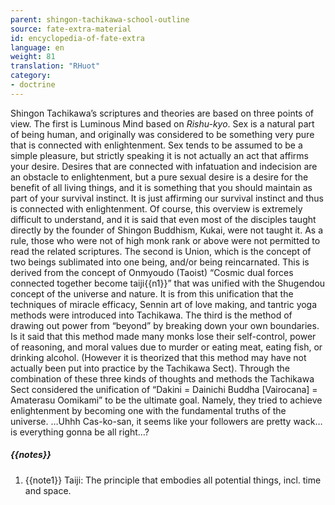 ```yaml
---
parent: shingon-tachikawa-school-outline
source: fate-extra-material
id: encyclopedia-of-fate-extra
language: en
weight: 81
translation: "RHuot"
category:
- doctrine
---
```


Shingon Tachikawa’s scriptures and theories are based on three points of view.
The first is Luminous Mind based on *Rishu-kyo*.
Sex is a natural part of being human, and originally was considered to be something very pure that is connected with enlightenment. Sex tends to be assumed to be a simple pleasure, but strictly speaking it is not actually an act that affirms your desire. Desires that are connected with infatuation and indecision are an obstacle to enlightenment, but a pure sexual desire is a desire for the benefit of all living things, and it is something that you should maintain as part of your survival instinct. It is just affirming our survival instinct and thus is connected with enlightenment.
Of course, this overview is extremely difficult to understand, and it is said that even most of the disciples taught directly by the founder of Shingon Buddhism, Kukai, were not taught it. As a rule, those who were not of high monk rank or above were not permitted to read the related scriptures.
The second is Union, which is the concept of two beings sublimated into one being, and/or being reincarnated.
This is derived from the concept of Onmyoudo (Taoist) “Cosmic dual forces connected together become taiji{{n1}}” that was unified with the Shugendou concept of the universe and nature. It is from this unification that the techniques of miracle efficacy, Sennin art of love making, and tantric yoga methods were introduced into Tachikawa.
The third is the method of drawing out power from “beyond” by breaking down your own boundaries.
Is it said that this method made many monks lose their self-control, power of reasoning, and moral values due to murder or eating meat, eating fish, or drinking alcohol.
(However it is theorized that this method may have not actually been put into practice by the Tachikawa Sect).
Through the combination of these three kinds of thoughts and methods the Tachikawa Sect considered the unification of “Dakini = Dainichi Buddha [Vairocana] = Amaterasu Oomikami” to be the ultimate goal.
Namely, they tried to achieve enlightenment by becoming one with the fundamental truths of the universe.
…Uhhh Cas-ko-san, it seems like your followers are pretty wack… is everything gonna be all right…?

##### {{notes}}

1. {{note1}} Taiji: The principle that embodies all potential things, incl. time and space.
